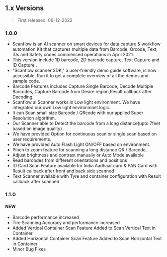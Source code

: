 ## 1.x Versions <i class="fa fa-caret-down"></i>

<div class="fold-panel-start"></div>

> First released: 06-12-2022

### 1.0.0

- Scanflow is an AI scanner on smart devices for data capture & workflow automation Kit that captures multiple data from Barcode, Qrcode, Text, IDs and Safety codes commenced operations in April 2021.
- This version include 1D barcode, 2D barcode capture, Text Capture and ID Capture .
- "Scanflow scanner SDK," a user-friendly demo guide software, is now accessible. Run it to get a complete overview of all the demos and sample code.
- Barcode Features includes Capture Single Barcode, Decode Multiple Barcodes, Capture Barcode from Desire region,Result callback after Decoding.
- Scanflow ai Scanner works in Low light environment. We have integrated our own Low light environmnet logic. 
- It can Scan small size Barcode / QRcode with our applied Super Resolution algorithm.
- Our Scanner able to Detect the barcode from a long distance(upto 7feet based on image quality) .
- We have provided Option for continuous scan or single scan based on user requirements.
- We have provided Auto Flash Light ON/OFF based on environment.
- Pinch to zoom feature for scanning a long distance QR / Barcode.
- Adjust brightness and contrast manually or Auto Mode available
- Read barcodes from different orientations and positions
- ID Card Scan Feature available for India Aadhaar card & PAN Card with Result callback after front and back side scanned
- Text Scanner available with Tyre and container configuration with Result callback after scanned

<div class="fold-panel-end"></div>

### 1.1.0

#### NEW

- Barcode performance increased
- Tire Scanning Accuracy and performance increased
- Added Vertical Container Scan Feature Added to Scan Vertical Text in Container
- Added Horizontal Container Scan Feature Added to Scan Horizontal Text in Container
- Minor Bug Fixes

<div class="fold-panel-end"></div>
